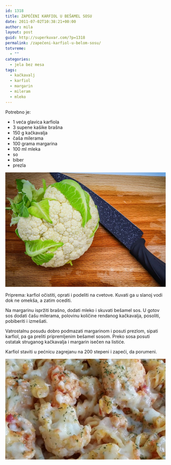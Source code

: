```yaml
---
id: 1318
title: ZAPEČENI KARFIOL U BEŠAMEL SOSU
date: 2011-07-02T10:38:21+00:00
author: mila
layout: post
guid: http://superkuvar.com/?p=1318
permalink: /zapečeni-karfiol-u-belom-sosu/
totvreme:
  - ""
categories:
  - jela bez mesa
tags:
  - kačkavalj
  - karfiol
  - margarin
  - mileram
  - mleko
---
```

Potrebno je:

  * 1 veća glavica karfiola
  * 3 supene kašike brašna
  * 150 g kačkavalja
  * čaša milerama
  * 100 grama margarina
  * 100 ml mleka
  * so
  * biber
  * prezla

![Zapečeni karfiol u Bešamel sosu](/wp-content/uploads/2011/07/zapeceni_karfiol1.jpg)

Priprema: karfiol očistiti, oprati i podeliti na cvetove. Kuvati ga u slanoj vodi dok ne omekša, a zatim ocediti.

Na margarinu ispržiti brašno, dodati mleko i skuvati bešamel sos. U gotov sos dodati čašu milerama, polovinu količine rendanog kačkavalja, posoliti, pobiberiti i izmešati.

Vatrostalnu posudu dobro podmazati margarinom i posuti prezlom, sipati karfiol, pa ga preliti pripremljenim bešamel sosom. Preko sosa posuti ostatak struganog kačkavalja i margarin isečen na listiće.

Karfiol staviti u pećnicu zagrejanu na 200 stepeni i zapeći, da porumeni.

![Zapečeni karfiol u Bešamel sosu](/wp-content/uploads/2011/07/zapeceni_karfiol2.jpg)